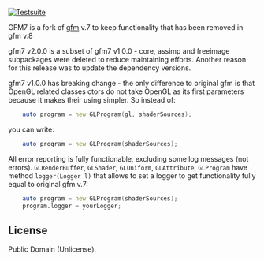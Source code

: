 [![Testsuite](https://github.com/drug007/gfm7/actions/workflows/main.yml/badge.svg)](https://github.com/drug007/gfm7/actions/workflows/main.yml)

GFM7 is a fork of [gfm](https://github.com/d-gamedev-team/gfm) v.7 to keep functionality that has been removed in gfm v.8

gfm7 v2.0.0 is a subset of gfm7 v1.0.0 - core, assimp and freeimage subpackages were deleted to reduce maintaining efforts. Another reason for this release was to update the dependency versions.

gfm7 v1.0.0 has breaking change - the only difference to original gfm is that OpenGL related classes ctors do not take OpenGL as its first parameters because it makes their using simpler. So instead of:
```D
	auto program = new GLProgram(gl, shaderSources);
```
you can write:
```D
	auto program = new GLProgram(shaderSources);
```

All error reporting is fully functionable, excluding some log messages (not errors). `GLRenderBuffer`, `GLShader`, `GLUniform`, `GLAttribute`, `GLProgram` have method `logger(Logger l)` that allows to set a logger to get functionality fully equal to original gfm v.7:
```D
	auto program = new GLProgram(shaderSources);
	program.logger = yourLogger;
```

## License

Public Domain (Unlicense).
